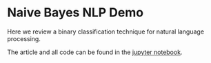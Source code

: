 # Naive Bayes NLP Demo

Here we review a binary classification technique 
for natural language processing. 

The article and all code can be found in the [jupyter notebook](https://github.com/dstarkey23/Naive_Bayes_NLP/blob/master/naive_bayes.ipynb).
